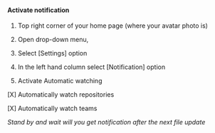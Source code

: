 #### Activate notification
1. Top right corner of your home page (where your avatar photo is)

2. Open drop-down menu,

3. Select [Settings] option

4. In the left hand column select [Notification] option

5. Activate
Automatic watching

[X] Automatically watch repositories

[X] Automatically watch teams 

*Stand by and wait will you get notification after the next file update*
